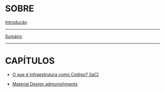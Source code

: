 # SOBRE

[Introdução](README.md)

---

[Sumário](BOOKSUMMARY.md)

---

# CAPÍTULOS

- [O que é Infraestrutura como Código? (IaC)](Capitulo-1/README.md)

- [Material Design admonishments](Capitulo-2/README.md)
